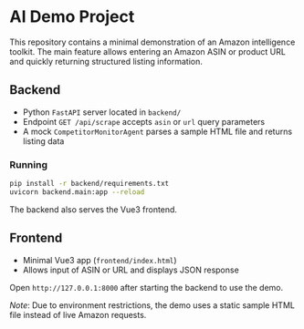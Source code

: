 # AI Demo Project

This repository contains a minimal demonstration of an Amazon intelligence toolkit. The main feature allows entering an Amazon ASIN or product URL and quickly returning structured listing information.

## Backend
- Python `FastAPI` server located in `backend/`
- Endpoint `GET /api/scrape` accepts `asin` or `url` query parameters
- A mock `CompetitorMonitorAgent` parses a sample HTML file and returns listing data

### Running
```bash
pip install -r backend/requirements.txt
uvicorn backend.main:app --reload
```
The backend also serves the Vue3 frontend.

## Frontend
- Minimal Vue3 app (`frontend/index.html`)
- Allows input of ASIN or URL and displays JSON response

Open `http://127.0.0.1:8000` after starting the backend to use the demo.

*Note*: Due to environment restrictions, the demo uses a static sample HTML file instead of live Amazon requests.
